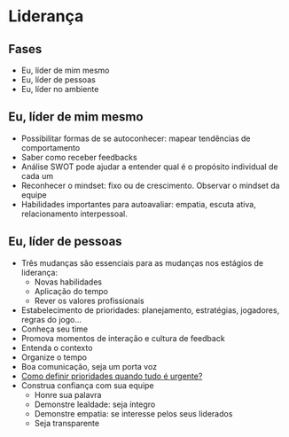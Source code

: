 # Liderança

## Fases

- Eu, líder de mim mesmo
- Eu, líder de pessoas
- Eu, líder no ambiente

## Eu, líder de mim mesmo

- Possibilitar formas de se autoconhecer: mapear tendências de comportamento
- Saber como receber feedbacks
- Análise SWOT pode ajudar a entender qual é o propósito individual de cada um
- Reconhecer o mindset: fixo ou de crescimento. Observar o mindset da equipe
- Habilidades importantes para autoavaliar: empatia, escuta ativa, relacionamento interpessoal.

## Eu, líder de pessoas

- Três mudanças são essenciais para as mudanças nos estágios de liderança:
  - Novas habilidades
  - Aplicação do tempo
  - Rever os valores profissionais
- Estabelecimento de prioridades: planejamento, estratégias, jogadores, regras do jogo...
- Conheça seu time
- Promova momentos de interação e cultura de feedback
- Entenda o contexto
- Organize o tempo
- Boa comunicação, seja um porta voz
- [Como definir prioridades quando tudo é urgente?](https://vocesa.abril.com.br/geral/como-definir-prioridades-quando-tudo-e-urgente/)
- Construa confiança com sua equipe
  - Honre sua palavra
  - Demonstre lealdade: seja íntegro
  - Demonstre empatia: se interesse pelos seus liderados
  - Seja transparente

